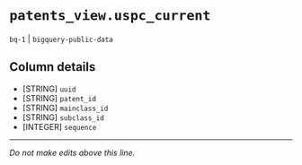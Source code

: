 # `patents_view.uspc_current`
`bq-1` | `bigquery-public-data`

## Column details
* [STRING]    `uuid`
* [STRING]    `patent_id`
* [STRING]    `mainclass_id`
* [STRING]    `subclass_id`
* [INTEGER]   `sequence`

-------------------------------------------------------------------------------
*Do not make edits above this line.*
